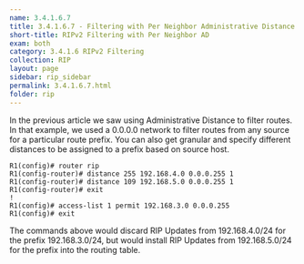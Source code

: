 ```yaml
---
name: 3.4.1.6.7
title: 3.4.1.6.7 - Filtering with Per Neighbor Administrative Distance
short-title: RIPv2 Filtering with Per Neighbor AD
exam: both
category: 3.4.1.6 RIPv2 Filtering
collection: RIP
layout: page
sidebar: rip_sidebar
permalink: 3.4.1.6.7.html
folder: rip
---
```

In the previous article we saw using Administrative Distance to filter routes. In that example, we used a 0.0.0.0 network to filter routes from any source for a particular route prefix. You can also get granular and specify different distances to be assigned to a prefix based on source host.
```
R1(config)# router rip
R1(config-router)# distance 255 192.168.4.0 0.0.0.255 1
R1(config-router)# distance 109 192.168.5.0 0.0.0.255 1
R1(config-router)# exit
!
R1(config)# access-list 1 permit 192.168.3.0 0.0.0.255
R1(config)# exit
```

The commands above would discard RIP Updates from 192.168.4.0/24 for the prefix 192.168.3.0/24, but would install RIP Updates from 192.168.5.0/24 for the prefix into the routing table.
